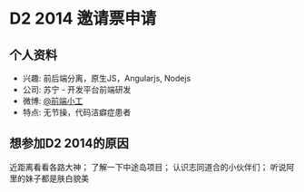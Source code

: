 # D2 2014 邀请票申请

## 个人资料

- 兴趣: 前后端分离，原生JS，Angularjs, Nodejs
- 公司: 苏宁 - 开发平台前端研发
- 微博: [@前端小工](http://weibo.com/u/2377619441)
- 特点: 无节操，代码洁癖症患者

## 想参加D2 2014的原因

近距离看看各路大神；
了解一下中途岛项目；
认识志同道合的小伙伴们；
听说阿里的妹子都是肤白貌美
